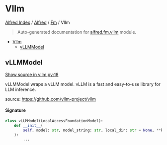 # Vllm

[Alfred Index](../../README.md#alfred-index) /
[Alfred](../index.md#alfred) /
[Fm](./index.md#fm) /
Vllm

> Auto-generated documentation for [alfred.fm.vllm](../../../alfred/fm/vllm.py) module.

- [Vllm](#vllm)
  - [vLLMModel](#vllmmodel)

## vLLMModel

[Show source in vllm.py:18](../../../alfred/fm/vllm.py#L18)

vLLMModel wraps a vLLM model. vLLM is a fast and easy-to-use library for LLM inference.

source: https://github.com/vllm-project/vllm

#### Signature

```python
class vLLMModel(LocalAccessFoundationModel):
    def __init__(
        self, model: str, model_string: str, local_dir: str = None, **kwargs: Any
    ):
        ...
```


